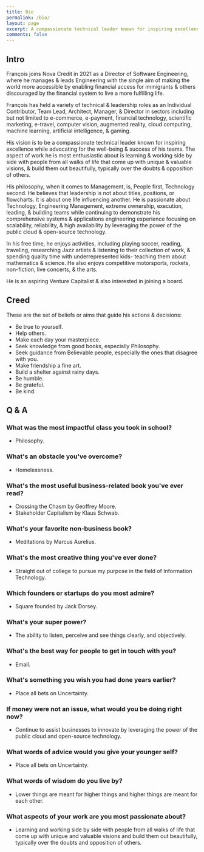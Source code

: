 ```yaml
---
title: Bio
permalink: /bio/
layout: page
excerpt: A compassionate technical leader known for inspiring excellence while advocating for the well-being & success of his teams.
comments: false
---
```

## Intro
François joins Nova Credit in 2021 as a Director of Software Engineering, where he manages & leads Engineering with the single aim of making the world more accessible by enabling financial access for immigrants & others discouraged by the financial system to live a more fulfilling life.

François has held a variety of technical & leadership roles as an Individual Contributor, Team Lead, Architect, Manager, & Director in sectors including but not limited to e-commerce, e-payment, financial technology, scientific marketing, e-travel, computer vision, augmented reality, cloud computing, machine learning, artificial intelligence, & gaming.

His vision is to be a compassionate technical leader known for inspiring excellence while advocating for the well-being & success of his teams. The aspect of work he is most enthusiastic about is learning & working side by side with people from all walks of life that come up with unique & valuable visions, & build them out beautifully, typically over the doubts & opposition of others.

His philosophy, when it comes to Management, is, People first, Technology second. He believes that leadership is not about titles, positions, or flowcharts. It is about one life influencing another. He is passionate about Technology, Engineering Management, extreme ownership, execution, leading, & building teams while continuing to demonstrate his comprehensive systems & applications engineering experience focusing on scalability, reliability, & high availability by leveraging the power of the public cloud & open-source technology.

In his free time, he enjoys activities, including playing soccer, reading, traveling, researching Jazz artists & listening to their collection of work, & spending quality time with underrepresented kids- teaching them about mathematics & science. He also enjoys competitive motorsports, rockets, non-fiction, live concerts, & the arts.

He is an aspiring Venture Capitalist & also interested in joining a board.

## Creed
These are the set of beliefs or aims that guide his actions & decisions:
* Be true to yourself.
* Help others.
* Make each day your masterpiece. 
* Seek knowledge from good books, especially Philosophy.
* Seek guidance from Believable people, especially the ones that disagree with you. 
* Make friendship a fine art. 
* Build a shelter against rainy days.
* Be humble.
* Be grateful. 
* Be kind. 

## Q & A
### What was the most impactful class you took in school?
* Philosophy.


### What's an obstacle you've overcome?
* Homelessness.


### What's the most useful business-related book you've ever read?
* Crossing the Chasm by Geoffrey Moore.
* Stakeholder Capitalism by Klaus Schwab.

### What's your favorite non-business book?
* Meditations by Marcus Aurelius.

### What's the most creative thing you've ever done?
* Straight out of college to pursue my purpose in the field of Information Technology.

### Which founders or startups do you most admire?
* Square founded by Jack Dorsey.

### What's your super power?
* The ability to listen, perceive and see things clearly, and objectively.

### What's the best way for people to get in touch with you?
* Email.

### What's something you wish you had done years earlier?
* Place all bets on Uncertainty.

### If money were not an issue, what would you be doing right now?
* Continue to assist businesses to innovate by leveraging the power of the public cloud and open-source technology.

### What words of advice would you give your younger self?
* Place all bets on Uncertainty.

### What words of wisdom do you live by?
* Lower things are meant for higher things and higher things are meant for each other.

### What aspects of your work are you most passionate about?
* Learning and working side by side with people from all walks of life that come up with unique and valuable visions and build them out beautifully, typically over the doubts and opposition of others.

<!-- - <a href="mailto:{{ site.author.email }}">{{ site.author.email }}<a/>
- <a href="https://www.linkedin.com/in/{{ site.author.github }}">linkedin.com/in/{{ site.author.github }}<a/> -->
